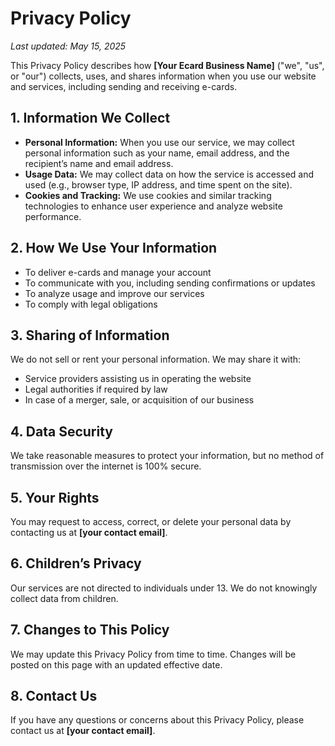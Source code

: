 # Privacy Policy

_Last updated: May 15, 2025_

This Privacy Policy describes how **[Your Ecard Business Name]** ("we", "us", or "our") collects, uses, and shares information when you use our website and services, including sending and receiving e-cards.

## 1. Information We Collect

- **Personal Information:** When you use our service, we may collect personal information such as your name, email address, and the recipient’s name and email address.
- **Usage Data:** We may collect data on how the service is accessed and used (e.g., browser type, IP address, and time spent on the site).
- **Cookies and Tracking:** We use cookies and similar tracking technologies to enhance user experience and analyze website performance.

## 2. How We Use Your Information

- To deliver e-cards and manage your account
- To communicate with you, including sending confirmations or updates
- To analyze usage and improve our services
- To comply with legal obligations

## 3. Sharing of Information

We do not sell or rent your personal information. We may share it with:

- Service providers assisting us in operating the website
- Legal authorities if required by law
- In case of a merger, sale, or acquisition of our business

## 4. Data Security

We take reasonable measures to protect your information, but no method of transmission over the internet is 100% secure.

## 5. Your Rights

You may request to access, correct, or delete your personal data by contacting us at **[your contact email]**.

## 6. Children’s Privacy

Our services are not directed to individuals under 13. We do not knowingly collect data from children.

## 7. Changes to This Policy

We may update this Privacy Policy from time to time. Changes will be posted on this page with an updated effective date.

## 8. Contact Us

If you have any questions or concerns about this Privacy Policy, please contact us at **[your contact email]**.
